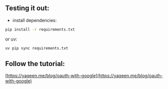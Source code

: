 ## Testing it out:

- install dependencies:
```bash
pip install -r requirements.txt
```

or uv:

```bash
uv pip sync requirements.txt
```

## Follow the tutorial:

[https://yaqeen.me/blog/oauth-with-google](https://yaqeen.me/blog/oauth-with-google)